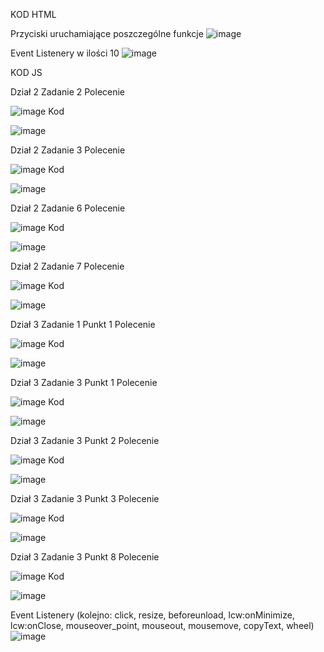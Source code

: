 KOD HTML

Przyciski uruchamiające poszczególne funkcje 
![image](https://user-images.githubusercontent.com/69192186/140906117-f4131376-8b39-473c-9a47-1f8470ffc57d.png)

Event Listenery w ilości 10
![image](https://user-images.githubusercontent.com/69192186/140906214-fe3c5bec-396c-4e54-8134-56c1ebd6a025.png)

KOD JS

Dział 2 Zadanie 2
Polecenie

![image](https://user-images.githubusercontent.com/69192186/140906423-d016ff79-f164-4f19-b564-611dbeb8b072.png)
Kod

![image](https://user-images.githubusercontent.com/69192186/140906320-75d7717d-ef29-4689-be11-9bd391f90ebd.png)

Dział 2 Zadanie 3
Polecenie

![image](https://user-images.githubusercontent.com/69192186/140906540-2ccc49b3-0540-4fd5-bd03-d8ce70e53856.png)
Kod

![image](https://user-images.githubusercontent.com/69192186/140906568-1d103188-83ad-42e2-9b71-647dee523fd5.png)

Dział 2 Zadanie 6
Polecenie 

![image](https://user-images.githubusercontent.com/69192186/140906670-6b9f4853-a118-4be3-9c62-e8441f0b4082.png)
Kod

![image](https://user-images.githubusercontent.com/69192186/140906714-cb78d383-bcc0-43bb-b387-14405ccbdee8.png)

Dział 2 Zadanie 7
Polecenie

![image](https://user-images.githubusercontent.com/69192186/140906761-8640d3ca-606e-43a2-a820-d97c57895d7e.png)
Kod

![image](https://user-images.githubusercontent.com/69192186/140906812-bd209be5-8b71-468a-a6bb-fb5c837357d4.png)

Dział 3 Zadanie 1 Punkt 1
Polecenie

![image](https://user-images.githubusercontent.com/69192186/140907332-f573da79-2a1d-44d7-985d-8f40f1108e35.png)
Kod

![image](https://user-images.githubusercontent.com/69192186/140907424-270d6afd-0c38-4502-bb72-9fd76b910e6a.png)

Dział 3 Zadanie 3 Punkt 1
Polecenie

![image](https://user-images.githubusercontent.com/69192186/140907820-77a90eb1-f0e3-4d87-8499-9e373cec8927.png)
Kod

![image](https://user-images.githubusercontent.com/69192186/140907795-0b1c79f0-2463-4b9e-8b5c-e48800659aaf.png)

Dział 3 Zadanie 3 Punkt 2
Polecenie 

![image](https://user-images.githubusercontent.com/69192186/140907897-696da56f-11ee-4468-b197-9414205880d5.png)
Kod

![image](https://user-images.githubusercontent.com/69192186/140907920-581cb45f-930e-4230-8490-116e68a6a68f.png)

Dział 3 Zadanie 3 Punkt 3
Polecenie

![image](https://user-images.githubusercontent.com/69192186/140907985-494efe0c-3a00-4ddc-a8c2-f532ad05032c.png)
Kod

![image](https://user-images.githubusercontent.com/69192186/140908032-dac9c41b-286f-43e3-b7c2-6e9130a55e9e.png)

Dział 3 Zadanie 3 Punkt 8 
Polecenie

![image](https://user-images.githubusercontent.com/69192186/140908132-5497f2f7-cc1f-4712-9aa3-f4874ed11966.png)
Kod

![image](https://user-images.githubusercontent.com/69192186/140908082-5b547d26-a35d-4345-b652-7d0962906484.png)

Event Listenery (kolejno: click, resize, beforeunload, lcw:onMinimize, lcw:onClose, mouseover_point, mouseout, mousemove, copyText, wheel)
![image](https://user-images.githubusercontent.com/69192186/143549511-3ec6e8c2-7182-448c-9b7b-f46706a65147.png)



